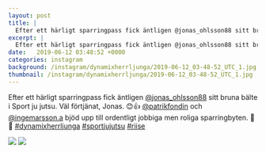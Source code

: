 ```yaml
---
layout: post
title: |
  Efter ett härligt sparringpass fick äntligen @jonas_ohlsson88 sitt bruna bälte i Sport ju jutsu
excerpt: |
  Efter ett härligt sparringpass fick äntligen @jonas_ohlsson88 sitt bruna bälte i Sport ju jutsu. Väl förtjänat, Jonas. 😊👍 @patrikfondin och @ingemarsson.a bjöd upp till ordentligt jobbiga men roliga sparringbyten. 💪😊   
date:   2019-06-12 03:48:52 +0000
categories: instagram
background: /instagram/dynamixherrljunga/2019-06-12_03-48-52_UTC_1.jpg
thumbnail: /instagram/dynamixherrljunga/2019-06-12_03-48-52_UTC_1.jpg
---
```

Efter ett härligt sparringpass fick äntligen [@jonas_ohlsson88](https://www.instagram.com/jonas_ohlsson88/) sitt bruna bälte i Sport ju jutsu. Väl förtjänat, Jonas. 😊👍 [@patrikfondin](https://www.instagram.com/patrikfondin/) och [@ingemarsson.a](https://www.instagram.com/ingemarsson.a/) bjöd upp till ordentligt jobbiga men roliga sparringbyten. 💪😊 [#dynamixherrljunga](https://www.instagram.com/explore/tags/dynamixherrljunga/) [#sportjujutsu](https://www.instagram.com/explore/tags/sportjujutsu/) [#riise](https://www.instagram.com/explore/tags/riise/)



<img src='/www-dynamix-herrljunga/instagram/dynamixherrljunga/2019-06-12_03-48-52_UTC_1.jpg' class='img-fluid' />


<img src='/www-dynamix-herrljunga/instagram/dynamixherrljunga/2019-06-12_03-48-52_UTC_2.jpg' class='img-fluid' />
